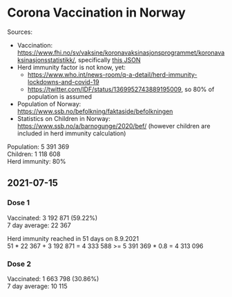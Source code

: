 # Corona Vaccination in Norway

Sources:

- Vaccination: <https://www.fhi.no/sv/vaksine/koronavaksinasjonsprogrammet/koronavaksinasjonsstatistikk/>, specifically [this JSON](https://www.fhi.no/api/chartdata/api/99119)
- Herd immunity factor is not know, yet:
  - <https://www.who.int/news-room/q-a-detail/herd-immunity-lockdowns-and-covid-19>
  - <https://twitter.com/IDF/status/1369952743889195009>, so 80% of population is assumed
- Population of Norway: <https://www.ssb.no/befolkning/faktaside/befolkningen>
- Statistics on Children in Norway: https://www.ssb.no/a/barnogunge/2020/bef/ (however children are included in herd immunity calculation)

Population: 5 391 369  
Children: 1 118 608  
Herd immunity: 80%  

## 2021-07-15

### Dose 1

Vaccinated: 3 192 871 (59.22%)  
7 day average: 22 367

Herd immunity reached in 51 days on 8.9.2021  
51 * 22 367 + 3 192 871 = 4 333 588 >= 5 391 369 * 0.8 = 4 313 096

### Dose 2

Vaccinated: 1 663 798 (30.86%)  
7 day average: 10 115

